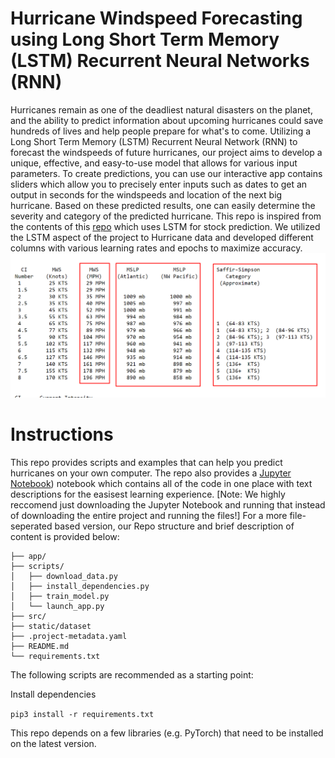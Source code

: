 # Hurricane Windspeed Forecasting using Long Short Term Memory (LSTM) Recurrent Neural Networks (RNN)

Hurricanes remain as one of the deadliest natural disasters on the planet, and the ability to predict information about upcoming hurricanes could save hundreds of lives and help people prepare for what's to come. Utilizing a Long Short Term Memory (LSTM) Recurrent Neural Network (RNN) to forecast the windspeeds of future hurricanes, our project aims to develop a unique, effective, and easy-to-use model that allows for various input parameters. To create predictions, you can use our interactive app contains sliders which allow you to precisely enter inputs such as dates to get an output in seconds for the windspeeds and location of the next big hurricane. Based on these predicted results, one can easily determine the severity and category of the predicted hurricane. This repo is inspired from the contents of this [repo](https://github.com/DikshantDulal/SoftServe_QLSTM) which uses LSTM for stock prediction. We utilized the LSTM aspect of the project to Hurricane data and developed different columns with various learning rates and epochs to maximize accuracy.
![Forecast Screenshot](./assets/image.png)

# Instructions

This repo provides scripts and examples that can help you predict hurricanes on your own computer. The repo also provides a [Jupyter Notebook](<https://github.com/AadiTiwar1/HurricanePredictionUsingLSTM/blob/main/src/HurricanePredictionDraft1%20(3).ipynb>)) notebook which contains all of the code in one place with text descriptions for the easisest learning experience. [Note: We highly reccomend just downloading the Jupyter Notebook and running that instead of downloading the entire project and running the files!] For a more file-seperated based version, our Repo structure and brief description of content is provided below:

```
├── app/
├── scripts/
│   ├── download_data.py
│   ├── install_dependencies.py
│   ├── train_model.py
│   └── launch_app.py
├── src/
├── static/dataset
├── .project-metadata.yaml
├── README.md
└── requirements.txt
```

The following scripts are recommended as a starting point:

Install dependencies

`pip3 install -r requirements.txt`

This repo depends on a few libraries (e.g. PyTorch) that need to be installed on the latest version.

